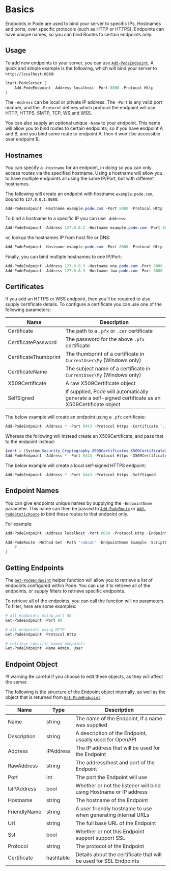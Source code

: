# Basics

Endpoints in Pode are used to bind your server to specific IPs, Hostnames and ports, over specific protocols (such as HTTP or HTTPS). Endpoints can have unique names, so you can bind Routes to certain endpoints only.

## Usage

To add new endpoints to your server, you can use [`Add-PodeEndpoint`](../../../Functions/Core/Add-PodeEndpoint). A quick and simple example is the following, which will bind your server to `http://localhost:8080`:

```powershell
Start-PodeServer {
    Add-PodeEndpoint -Address localhost -Port 8080 -Protocol Http
}
```

The `-Address` can be local or private IP address. The `-Port` is any valid port number, and the `-Protocol` defines which protocol the endpoint will use: HTTP, HTTPS, SMTP, TCP, WS and WSS.

You can also supply an optional unique `-Name` to your endpoint. This name will allow you to bind routes to certain endpoints; so if you have endpoint A and B, and you bind some route to endpoint A, then it won't be accessible over endpoint B.

## Hostnames

You can specify a `-Hostname` for an endpoint, in doing so you can only access routes via the specified hostname. Using a hostname will allow you to have multiple endpoints all using the same IP/Port, but with different hostnames.

The following will create an endpoint with hostname `example.pode.com`, bound to `127.0.0.1:8080`:

```powershell
Add-PodeEndpoint -Hostname example.pode.com -Port 8080 -Protocol Http
```

To bind a hostname to a specific IP you can use `-Address`:

```powershell
Add-PodeEndpoint -Address 127.0.0.2 -Hostname example.pode.com -Port 8080 -Protocol Http
```

or, lookup the hostnames IP from host file or DNS:

```powershell
Add-PodeEndpoint -Hostname example.pode.com -Port 8080 -Protocol Http -LookupHostname
```

Finally, you can bind multiple hostnames to one IP/Port:

```powershell
Add-PodeEndpoint -Address 127.0.0.3 -Hostname one.pode.com -Port 8080 -Protocol Http
Add-PodeEndpoint -Address 127.0.0.3 -Hostname two.pode.com -Port 8080 -Protocol Http
```

## Certificates

If you add an HTTPS or WSS endpoint, then you'll be required to also supply certificate details. To configure a certificate you can use one of the following parameters:

| Name | Description |
| ---- | ----------- |
| Certificate | The path to a `.pfx` or `.cer` certificate |
| CertificatePassword | The password for the above `.pfx` certificate |
| CertificateThumbprint | The thumbprint of a certificate in `CurrentUser\My` (Windows only) |
| CertificateName | The subject name of a certificate in `CurrentUser\My` (Windows only) |
| X509Certificate | A raw X509Certificate object |
| SelfSigned | If supplied, Pode will automatically generate a self-signed certificate as an X509Certificate object |

The below example will create an endpoint using a `.pfx` certificate:

```powershell
Add-PodeEndpoint -Address * -Port 8443 -Protocol Https -Certificate './certs/example.pfx' -CertificatePassword 'hunter2'
```

Whereas the following will instead create an X509Certificate, and pass that to the endpoint instead:

```powershell
$cert = [System.Security.Cryptography.X509Certificates.X509Certificate2]::new('./certs/example.cer')
Add-PodeEndpoint -Address * -Port 8443 -Protocol Https -X509Certificate $cert
```

The below example will create a local self-signed HTTPS endpoint:

```powershell
Add-PodeEndpoint -Address * -Port 8443 -Protocol Https -SelfSigned
```

## Endpoint Names

You can give endpoints unique names by supplying the `-EndpointName` parameter. This name can then be passed to [`Add-PodeRoute`](../../../Functions/Routes/Add-PodeRoute) or [`Add-PodeStaticRoute`](../../../Functions/Routes/Add-PodeStaticRoute) to bind these routes to that endpoint only.

For example:

```powershell
Add-PodeEndpoint -Address localhost -Port 8080 -Protocol Http -EndpointName Example

Add-PodeRoute -Method Get -Path '/about' -EndpointName Example -ScriptBlock {
    # ...
}
```

## Getting Endpoints

The [`Get-PodeEndpoint`](../../../Functions/Core/Get-PodeEndpoint) helper function will allow you to retrieve a list of endpoints configured within Pode. You can use it to retrieve all of the endpoints, or supply filters to retrieve specific endpoints.

To retrieve all of the endpoints, you can call the function will no parameters. To filter, here are some examples:

```powershell
# all endpoints using port 80
Get-PodeEndpoint -Port 80

# all endpoints using HTTP
Get-PodeEndpoint -Protocol Http

# retrieve specific named endpoints
Get-PodeEndpoint -Name Admin, User
```

## Endpoint Object

!!! warning
    Be careful if you choose to edit these objects, as they will affect the server.

The following is the structure of the Endpoint object internally, as well as the object that is returned from [`Get-PodeEndpoint`](../../../Functions/Core/Get-PodeEndpoint):

| Name | Type | Description |
| ---- | ---- | ----------- |
| Name | string | The name of the Endpoint, if a name was supplied |
| Description | string | A description of the Endpoint, usually used for OpenAPI |
| Address | IPAddress | The IP address that will be used for the Endpoint |
| RawAddress | string | The address/host and port of the Endpoint |
| Port | int | The port the Endpoint will use |
| IsIPAddress | bool | Whether or not the listener will bind using Hostname or IP address |
| Hostname | string | The hostname of the Endpoint |
| FriendlyName | string | A user friendly hostname to use when generating internal URLs |
| Url | string | The full base URL of the Endpoint |
| Ssl | bool | Whether or not this Endpoint support support SSL |
| Protocol | string | The protocol of the Endpoint |
| Certificate | hashtable | Details about the certificate that will be used for SSL Endpoints |
